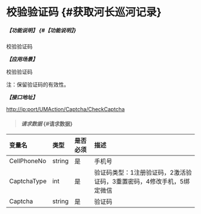 # 校验验证码 {#获取河长巡河记录}

##### _【功能说明】_ {#【功能说明】}

校验验证码

_**【应用场景】**_

校验验证码

注：保留验证码的有效性。

_**【接口地址】**_

[http://ip:port/UMAction/](http://ip:port/HMQuery/PatrolRiver/GetPatrolRivers)[Captcha](http://ip:port/HMQuery/PatrolRiver/GetPatrolRivers)[/CheckCaptcha](http://ip:port/HMQuery/PatrolRiver/GetPatrolRivers)

> #### _请求数据_ {#请求数据}

| 变量名 | 类型 | 是否必须 | 描述 |
| :--- | :--- | :--- | :--- |
| CellPhoneNo | string | 是 | 手机号 |
| CaptchaType | int | 是 | 验证码类型：1注册验证码，2激活验证码，3重置密码，4修改手机，5绑定微信 |
| Captcha | string | 是 | 验证码 |



